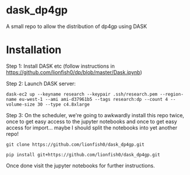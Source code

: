 # dask_dp4gp
A small repo to allow the distribution of dp4gp using DASK

# Installation

Step 1: Install DASK etc (follow instructions in https://github.com/lionfish0/dp/blob/master/Dask.ipynb)

Step 2: Launch DASK server:

```dask-ec2 up --keyname research --keypair .ssh/research.pem --region-name eu-west-1 --ami ami-d37961b5 --tags research:dp --count 4 --volume-size 30 --type c4.8xlarge```

Step 3: On the scheduler, we're going to awkwardly install this repo twice, once to get easy access to the jupyter notebooks and once to get easy access for import... maybe I should split the notebooks into yet another repo!

```git clone https://github.com/lionfish0/dask_dp4gp.git```

```pip install git+https://github.com/lionfish0/dask_dp4gp.git```

Once done visit the jupyter notebooks for further instructions.
